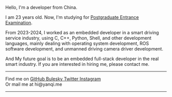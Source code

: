 Hello, I'm a developer from China.<br>

I am 23 years old. Now, I'm studying for [Postgraduate Entrance Examination](https://github.com/yanqi1711/pee).<br>

From 2023-2024, I worked as an embedded developer in a smart driving service industry, using C, C++, Python, Shell, and other development languages, mainly dealing with operating system development, ROS software development, and unmanned driving camera driver development.<br>

And My future goal is to be an embedded full-stack developer in the real smart industry. If you are interested in hiring me, please contact me.

---

<p>
  <span class="inline-block mr-1.5 mb-2">Find me on</span>
  <span class="inline-flex flex-wrap gap-2 op-75 hover:op-100">
    <a
      href="https://github.com/yanqi1711"
      target="_blank"
      aria-label="Find me on GitHub (external link)"
    >
      <span i-simple-icons-github></span> GitHub
    </a>
    <a
      href="https://bsky.app/profile/yanqi.me"
      target="_blank"
      aria-label="Find me on GitHub (external link)"
    >
      <span i-ri-bluesky-fill></span> Bulesky
    </a>
    <a
      href="https://x.com/yanqi1712"
      target="_blank"
      aria-label="Find me on Twitter (external link)"
    >
      <span i-ri-twitter-x-fill></span> Twitter
    </a>
    <a
      href="https://www.instagram.com/yanqi1711/"
      target="_blank"
      aria-label="Find me on Instagram (external link)"
    >
      <span i-simple-icons-instagram></span> Instagram
    </a>
  </span><br>
  Or mail me at hi@yanqi.me
</p>


---
